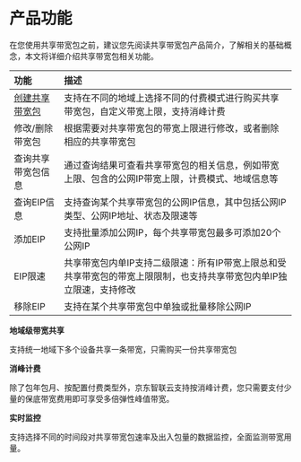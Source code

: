 # 产品功能

在您使用共享带宽包之前，建议您先阅读共享带宽包产品简介，了解相关的基础概念，本文将详细介绍共享带宽包相关功能。

| 功能               | 描述                                                         |
|:------------------  | :------------------------------------------------------------  |
| [创建共享带宽包](../Operation-Guide/Create-Bwp.md)     | 支持在不同的地域上选择不同的付费模式进行购买共享带宽包，自定义带宽上限，支持消峰计费 |
| 修改/删除带宽包    | 根据需要对共享带宽包的带宽上限进行修改，或者删除相应的共享带宽包 |
| 查询共享带宽包信息 | 通过查询结果可查看共享带宽包的相关信息，例如带宽上限、包含的公网IP带宽上限，计费模式、地域信息等 |
| 查询EIP信息        | 支持查询某个共享带宽包的公网IP信息，其中包括公网IP类型、公网IP地址、状态及限速等 |
| 添加EIP            | 支持批量添加公网IP，每个共享带宽包最多可添加20个公网IP       |
| EIP限速            | 共享带宽包内单IP支持二级限速：所有IP带宽上限总和受共享带宽包的带宽上限限制，也支持共享带宽包内单IP独立限速，支持修改 |
| 移除EIP            | 支持在某个共享带宽包中单独或批量移除公网IP |



**地域级带宽共享**

支持统一地域下多个设备共享一条带宽，只需购买一份共享带宽包

**消峰计费**

除了包年包月、按配置付费类型外，京东智联云支持按消峰计费，您只需要支付少量的保底带宽费用即可享受多倍弹性峰值带宽。

**实时监控**

支持选择不同的时间段对共享带宽包速率及出入包量的数据监控，全面监测带宽用量。
